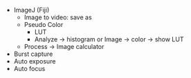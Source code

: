 * ImageJ (Fiji)
  * Image to video: save as
  * Pseudo Color
    * LUT
    * Analyze -> histogram or Image -> color -> show LUT
  * Process -> Image calculator
* Burst capture
* Auto exposure
* Auto focus
